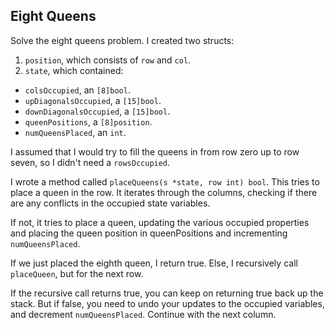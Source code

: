 ## Eight Queens

Solve the eight queens problem. I created two structs:

1. `position`, which consists of `row` and `col`.
2. `state`, which contained:
  * `colsOccupied`, an `[8]bool`.
  * `upDiagonalsOccupied`, a `[15]bool`.
  * `downDiagonalsOccupied`, a `[15]bool`.
  * `queenPositions`, a `[8]position`.
  * `numQueensPlaced`, an `int`.

I assumed that I would try to fill the queens in from row zero up to row
seven, so I didn't need a `rowsOccupied`.

I wrote a method called `placeQueens(s *state, row int) bool`. This
tries to place a queen in the row. It iterates through the columns,
checking if there are any conflicts in the occupied state variables.

If not, it tries to place a queen, updating the various occupied
properties and placing the queen position in queenPositions and
incrementing `numQueensPlaced`.

If we just placed the eighth queen, I return true. Else, I recursively
call `placeQueen`, but for the next row.

If the recursive call returns true, you can keep on returning true back
up the stack. But if false, you need to undo your updates to the
occupied variables, and decrement `numQueensPlaced`. Continue with the
next column.
